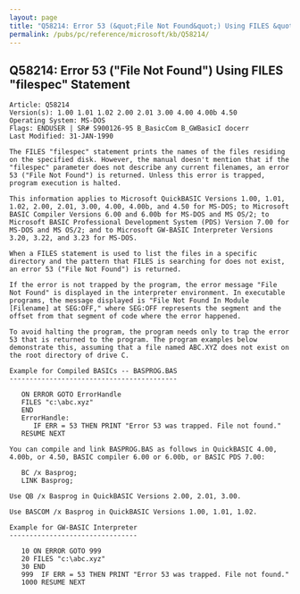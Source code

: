 ```yaml
---
layout: page
title: "Q58214: Error 53 (&quot;File Not Found&quot;) Using FILES &quot;filespec&quot; Statement"
permalink: /pubs/pc/reference/microsoft/kb/Q58214/
---
```


## Q58214: Error 53 (&quot;File Not Found&quot;) Using FILES &quot;filespec&quot; Statement

	Article: Q58214
	Version(s): 1.00 1.01 1.02 2.00 2.01 3.00 4.00 4.00b 4.50
	Operating System: MS-DOS
	Flags: ENDUSER | SR# S900126-95 B_BasicCom B_GWBasicI docerr
	Last Modified: 31-JAN-1990
	
	The FILES "filespec" statement prints the names of the files residing
	on the specified disk. However, the manual doesn't mention that if the
	"filespec" parameter does not describe any current filenames, an error
	53 ("File Not Found") is returned. Unless this error is trapped,
	program execution is halted.
	
	This information applies to Microsoft QuickBASIC Versions 1.00, 1.01,
	1.02, 2.00, 2.01, 3.00, 4.00, 4.00b, and 4.50 for MS-DOS; to Microsoft
	BASIC Compiler Versions 6.00 and 6.00b for MS-DOS and MS OS/2; to
	Microsoft BASIC Professional Development System (PDS) Version 7.00 for
	MS-DOS and MS OS/2; and to Microsoft GW-BASIC Interpreter Versions
	3.20, 3.22, and 3.23 for MS-DOS.
	
	When a FILES statement is used to list the files in a specific
	directory and the pattern that FILES is searching for does not exist,
	an error 53 ("File Not Found") is returned.
	
	If the error is not trapped by the program, the error message "File
	Not Found" is displayed in the interpreter environment. In executable
	programs, the message displayed is "File Not Found In Module
	[Filename] at SEG:OFF," where SEG:OFF represents the segment and the
	offset from that segment of code where the error happened.
	
	To avoid halting the program, the program needs only to trap the error
	53 that is returned to the program. The program examples below
	demonstrate this, assuming that a file named ABC.XYZ does not exist on
	the root directory of drive C.
	
	Example for Compiled BASICs -- BASPROG.BAS
	------------------------------------------
	
	   ON ERROR GOTO ErrorHandle
	   FILES "c:\abc.xyz"
	   END
	   ErrorHandle:
	      IF ERR = 53 THEN PRINT "Error 53 was trapped. File not found."
	   RESUME NEXT
	
	You can compile and link BASPROG.BAS as follows in QuickBASIC 4.00,
	4.00b, or 4.50, BASIC compiler 6.00 or 6.00b, or BASIC PDS 7.00:
	
	   BC /x Basprog;
	   LINK Basprog;
	
	Use QB /x Basprog in QuickBASIC Versions 2.00, 2.01, 3.00.
	
	Use BASCOM /x Basprog in QuickBASIC Versions 1.00, 1.01, 1.02.
	
	Example for GW-BASIC Interpreter
	--------------------------------
	
	   10 ON ERROR GOTO 999
	   20 FILES "c:\abc.xyz"
	   30 END
	   999  IF ERR = 53 THEN PRINT "Error 53 was trapped. File not found."
	   1000 RESUME NEXT

